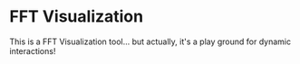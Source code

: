# FFT Visualization
This is a FFT Visualization tool... but actually, it's a play ground for dynamic interactions!